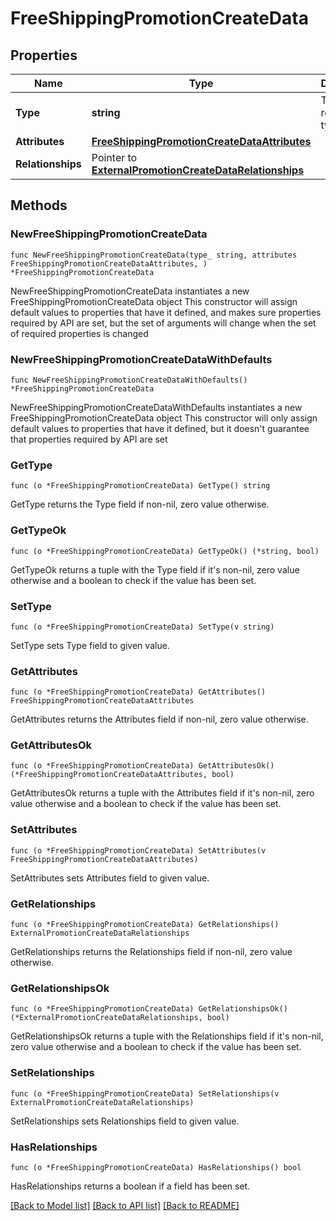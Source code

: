 # FreeShippingPromotionCreateData

## Properties

Name | Type | Description | Notes
------------ | ------------- | ------------- | -------------
**Type** | **string** | The resource&#39;s type | [default to "free_shipping_promotions"]
**Attributes** | [**FreeShippingPromotionCreateDataAttributes**](FreeShippingPromotionCreateDataAttributes.md) |  | 
**Relationships** | Pointer to [**ExternalPromotionCreateDataRelationships**](ExternalPromotionCreateDataRelationships.md) |  | [optional] 

## Methods

### NewFreeShippingPromotionCreateData

`func NewFreeShippingPromotionCreateData(type_ string, attributes FreeShippingPromotionCreateDataAttributes, ) *FreeShippingPromotionCreateData`

NewFreeShippingPromotionCreateData instantiates a new FreeShippingPromotionCreateData object
This constructor will assign default values to properties that have it defined,
and makes sure properties required by API are set, but the set of arguments
will change when the set of required properties is changed

### NewFreeShippingPromotionCreateDataWithDefaults

`func NewFreeShippingPromotionCreateDataWithDefaults() *FreeShippingPromotionCreateData`

NewFreeShippingPromotionCreateDataWithDefaults instantiates a new FreeShippingPromotionCreateData object
This constructor will only assign default values to properties that have it defined,
but it doesn't guarantee that properties required by API are set

### GetType

`func (o *FreeShippingPromotionCreateData) GetType() string`

GetType returns the Type field if non-nil, zero value otherwise.

### GetTypeOk

`func (o *FreeShippingPromotionCreateData) GetTypeOk() (*string, bool)`

GetTypeOk returns a tuple with the Type field if it's non-nil, zero value otherwise
and a boolean to check if the value has been set.

### SetType

`func (o *FreeShippingPromotionCreateData) SetType(v string)`

SetType sets Type field to given value.


### GetAttributes

`func (o *FreeShippingPromotionCreateData) GetAttributes() FreeShippingPromotionCreateDataAttributes`

GetAttributes returns the Attributes field if non-nil, zero value otherwise.

### GetAttributesOk

`func (o *FreeShippingPromotionCreateData) GetAttributesOk() (*FreeShippingPromotionCreateDataAttributes, bool)`

GetAttributesOk returns a tuple with the Attributes field if it's non-nil, zero value otherwise
and a boolean to check if the value has been set.

### SetAttributes

`func (o *FreeShippingPromotionCreateData) SetAttributes(v FreeShippingPromotionCreateDataAttributes)`

SetAttributes sets Attributes field to given value.


### GetRelationships

`func (o *FreeShippingPromotionCreateData) GetRelationships() ExternalPromotionCreateDataRelationships`

GetRelationships returns the Relationships field if non-nil, zero value otherwise.

### GetRelationshipsOk

`func (o *FreeShippingPromotionCreateData) GetRelationshipsOk() (*ExternalPromotionCreateDataRelationships, bool)`

GetRelationshipsOk returns a tuple with the Relationships field if it's non-nil, zero value otherwise
and a boolean to check if the value has been set.

### SetRelationships

`func (o *FreeShippingPromotionCreateData) SetRelationships(v ExternalPromotionCreateDataRelationships)`

SetRelationships sets Relationships field to given value.

### HasRelationships

`func (o *FreeShippingPromotionCreateData) HasRelationships() bool`

HasRelationships returns a boolean if a field has been set.


[[Back to Model list]](../README.md#documentation-for-models) [[Back to API list]](../README.md#documentation-for-api-endpoints) [[Back to README]](../README.md)


